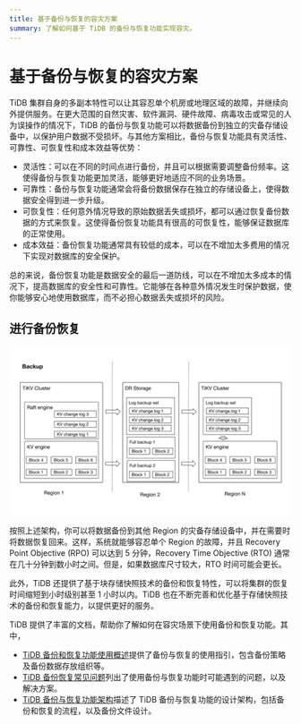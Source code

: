 ```yaml
---
title: 基于备份与恢复的容灾方案
summary: 了解如何基于 TiDB 的备份与恢复功能实现容灾。
---
```


# 基于备份与恢复的容灾方案

TiDB 集群自身的多副本特性可以让其容忍单个机房或地理区域的故障，并继续向外提供服务。在更大范围的自然灾害、软件漏洞、硬件故障、病毒攻击或常见的人为误操作的情况下，TiDB 的备份与恢复功能可以将数据备份到独立的灾备存储设备中，以保护用户数据不受损坏。与其他方案相比，备份与恢复功能具有灵活性、可靠性、可恢复性和成本效益等优势：

- 灵活性：可以在不同的时间点进行备份，并且可以根据需要调整备份频率。这使得备份与恢复功能更加灵活，能够更好地适应不同的业务场景。
- 可靠性：备份与恢复功能通常会将备份数据保存在独立的存储设备上，使得数据安全得到进一步升级。
- 可恢复性：任何意外情况导致的原始数据丢失或损坏，都可以通过恢复备份数据的方式来恢复。这使得备份恢复功能具有很高的可恢复性，能够保证数据库的正常使用。
- 成本效益：备份恢复功能通常具有较低的成本，可以在不增加太多费用的情况下实现对数据库的安全保护。

总的来说，备份恢复功能是数据安全的最后一道防线，可以在不增加太多成本的情况下，提高数据库的安全性和可靠性。它能够在各种意外情况发生时保护数据，使你能够安心地使用数据库，而不必担心数据丢失或损坏的风险。

## 进行备份恢复

![BR log backup and PITR architecture](/media/dr/dr-backup-and-restore.png)

按照上述架构，你可以将数据备份到其他 Region 的灾备存储设备中，并在需要时将数据恢复回来。这样，系统就能够容忍单个 Region 的故障，并且 Recovery Point Objective (RPO) 可以达到 5 分钟，Recovery Time Objective (RTO) 通常在几十分钟到数小时之间。但是，如果数据库尺寸较大，RTO 时间可能会更长。

此外，TiDB 还提供了基于块存储快照技术的备份和恢复特性，可以将集群的恢复时间缩短到小时级别甚至 1 小时以内。TiDB 也在不断完善和优化基于存储快照技术的备份和恢复能力，以提供更好的服务。

TiDB 提供了丰富的文档，帮助你了解如何在容灾场景下使用备份和恢复功能。其中，

- [TiDB 备份和恢复功能使用概述](/br/br-use-overview.md)提供了备份与恢复的使用指引，包含备份策略及备份数据存放组织等。
- [TiDB 备份恢复常见问题](/faq/backup-and-restore-faq.md)列出了使用备份与恢复功能时可能遇到的问题，以及解决方案。
- [TiDB 备份与恢复功能架构](/br/backup-and-restore-design.md)描述了 TiDB 备份与恢复功能的设计架构，包括备份和恢复的流程，以及备份文件设计。
